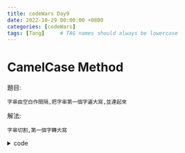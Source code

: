 ```yaml
---
title: codeWars Day9
date: 2022-10-29 00:00:00 +0800
categories: [codeWars]
tags: [Tang]     # TAG names should always be lowercase
---
```


# CamelCase Method

題目:

    字串由空白作間隔,把字串第一個字遍大寫,並連起來



解法:

    字串切割,第一個字轉大寫


<details> <summary>code</summary>
<pre><code>
package kata

import "strings"

func CamelCase(s string) string {
  var result string

  for _, value := range strings.Split(s, " ") {
    for key1 := range value {
      value1 := value[key1:key1 + 1]
      if key1 == 0 {
        value1 = strings.ToUpper(value[key1:key1 + 1])
      }
      result += value1
    }
  }
  
  return result
}
</code></pre>
</details>